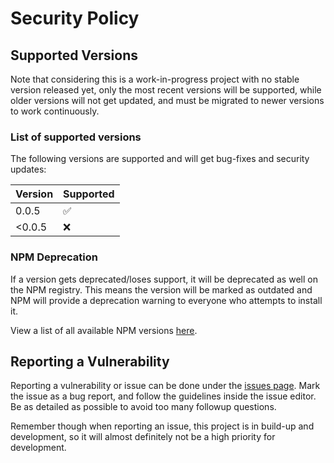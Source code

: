 # Security Policy

## Supported Versions

Note that considering this is a work-in-progress project with no stable version released yet,
only the most recent versions will be supported, while older versions will not get updated,
and must be migrated to newer versions to work continuously.

### List of supported versions

The following versions are supported and will get bug-fixes and security updates:

| Version  | Supported          |
| -------- | ------------------ |
| 0.0.5    | :white_check_mark: |
| <0.0.5   | :x:                |

### NPM Deprecation

If a version gets deprecated/loses support, it will be deprecated as well on the NPM registry. 
This means the version will be marked as outdated and NPM will provide a deprecation warning to everyone who attempts to install it.

View a list of all available NPM versions [here](https://www.npmjs.com/package/@kipper/base/).

## Reporting a Vulnerability

Reporting a vulnerability or issue can be done under the [issues page](https://github.com/Luna-Klatzer/Kipper-CLI/issues/new/choose). 
Mark the issue as a bug report, and follow the guidelines inside the issue editor. Be as detailed as possible to avoid too many
followup questions.

Remember though when reporting an issue, this project is in build-up and development, so it will almost definitely not be a high priority for development.
